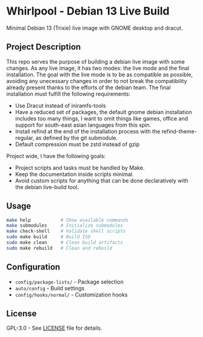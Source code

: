 # Whirlpool - Debian 13 Live Build

Minimal Debian 13 (Trixie) live image with GNOME desktop and dracut.

## Project Description
This repo serves the purpose of building a debian live image with some changes. As any live image, it has two modes: the live mode and the final installation. The goal with the live mode is to be as compatible as possible, avoiding any unecessary changes in order to not break the compatibility already present thanks to the efforts of the debian team. The final installation must fulfill the following requirements:
- Use Dracut instead of iniramfs-tools
- Have a reduced set of packages, the default gnome debian installation includes too many things, I want to omit things like games, office and support for south-east asian languages from this spin.
- Install refind at the end of the installation process with the refind-theme-regular, as defined by the git submodule.
- Default compression must be zstd instead of gzip

Project wide, I have the following goals:
- Project scripts and tasks must be handled by Make.
- Keep the documentation inside scripts minimal.
- Avoid custom scripts for anything that can be done declaratively with the debian live-build tool.

## Usage

```bash
make help           # Show available commands
make submodules     # Initialize submodules
make check-shell    # Validate shell scripts
sudo make build     # Build ISO
sudo make clean     # Clean build artifacts
sudo make rebuild   # Clean and rebuild
```

## Configuration

- `config/package-lists/` - Package selection
- `auto/config` - Build settings
- `config/hooks/normal/` - Customization hooks

## License

GPL-3.0 - See [LICENSE](LICENSE) file for details.
